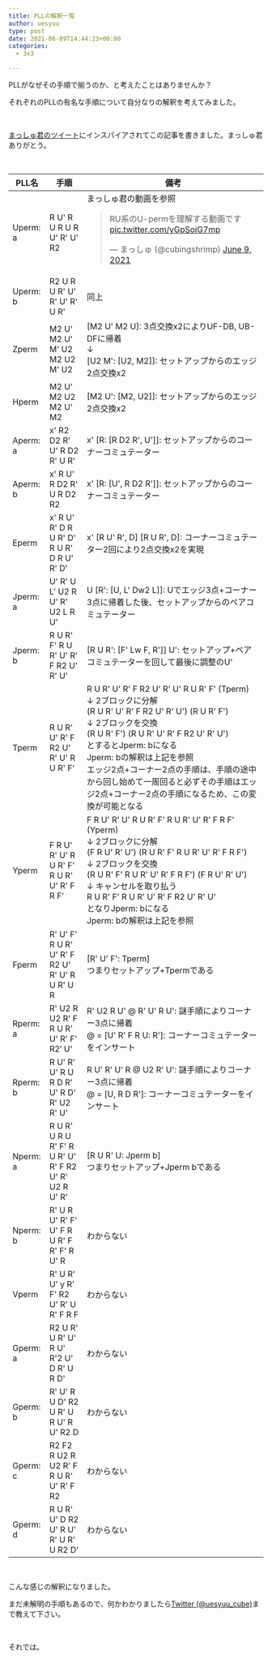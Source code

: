 ```yaml
---
title: PLLの解釈一覧
author: uesyuu
type: post
date: 2021-06-09T14:44:23+00:00
categories:
  - 3x3

---
```

PLLがなぜその手順で揃うのか、と考えたことはありませんか？

それぞれのPLLの有名な手順について自分なりの解釈を考えてみました。

&nbsp;

[まっしゅ君のツイート][1]にインスパイアされてこの記事を書きました。まっしゅ君ありがとう。

&nbsp;

|PLL名|手順|備考|
|--|--|--|
|Uperm: a|R U' R U R U R U' R' U' R2|まっしゅ君の動画を参照<br><blockquote class="twitter-tweet"><p lang="ja" dir="ltr">RU系のU-permを理解する動画です <a href="https://t.co/yGpSoiG7mp">pic.twitter.com/yGpSoiG7mp</a></p>&mdash; まっしゅ (@cubingshrimp) <a href="https://twitter.com/cubingshrimp/status/1402577044731404292?ref_src=twsrc%5Etfw">June 9, 2021</a></blockquote> <script async src="https://platform.twitter.com/widgets.js" charset="utf-8"></script>|
|Uperm: b|R2 U R U R' U' R' U' R' U R'|同上|
|Zperm|M2 U' M2 U' M' U2 M2 U2 M' U2|[M2 U' M2 U]: 3点交換x2によりUF-DB, UB-DFに帰着<br>↓<br>[U2 M': [U2, M2]]: セットアップからのエッジ2点交換x2|
|Hperm|M2 U' M2 U2 M2 U' M2|[M2 U': [M2, U2]]: セットアップからのエッジ2点交換x2|
|Aperm: a|x' R2 D2 R' U' R D2 R' U R'|x' [R: [R D2 R', U']]: セットアップからのコーナーコミュテーター|
|Aperm: b|x' R U' R D2 R' U R D2 R2|x' [R: [U', R D2 R']]: セットアップからのコーナーコミュテーター|
|Eperm|x' R U' R' D R U R' D' R U R' D R U' R' D'|x' [R U' R', D] [R U R', D]: コーナーコミュテーター2回により2点交換x2を実現|
|Jperm: a|U' R' U L' U2 R U' R' U2 L R U'|U [R': [U, L' Dw2 L]]: Uでエッジ3点+コーナー3点に帰着した後、セットアップからのペアコミュテーター|
|Jperm: b|R U R' F' R U R' U' R' F R2 U' R' U'|[R U R': [F' Lw F, R']] U': セットアップ+ペアコミュテーターを回して最後に調整のU'|
|Tperm|R U R' U' R' F R2 U' R' U' R U R' F'|R U R' U' R' F R2 U' R' U' R U R' F' (Tperm)<br>↓ 2ブロックに分解<br>(R U R' U' R' F R2 U' R' U') (R U R' F')<br>↓ 2ブロックを交換<br>(R U R' F') (R U R' U' R' F R2 U' R' U')<br>とするとJperm: bになる<br>Jperm: bの解釈は上記を参照<br>エッジ2点+コーナー2点の手順は、手順の途中から回し始めて一周回ると必ずその手順はエッジ2点+コーナー2点の手順になるため、この変換が可能となる|
|Yperm|F R U' R' U' R U R' F' R U R' U' R' F R F'|F R U' R' U' R U R' F' R U R' U' R' F R F' (Yperm)<br>↓ 2ブロックに分解<br>(F R U' R' U') (R U R' F' R U R' U' R' F R F')<br>↓ 2ブロックを交換<br>(R U R' F' R U R' U' R' F R F') (F R U' R' U')<br>↓ キャンセルを取り払う<br>R U R' F' R U R' U' R' F R2 U' R' U'<br>となりJperm: bになる<br>Jperm: bの解釈は上記を参照|
|Fperm|R' U' F' R U R' U' R' F R2 U' R' U' R U R' U R|[R' U' F': Tperm]<br>つまりセットアップ+Tpermである|
|Rperm: a|R' U2 R U2 R' F R U R' U' R' F' R2&#8242; U'|R' U2 R U' @ R' U' R U': 謎手順によりコーナー3点に帰着<br>@ = [U' R' F R U: R']: コーナーコミュテーターをインサート|
|Rperm: b|R U' R' U' R U R D R' U' R D' R' U2 R' U'|R U' R' U' R @ U2 R' U': 謎手順によりコーナー3点に帰着<br>@ = [U, R D R']: コーナーコミュテーターをインサート|
|Nperm: a|R U R' U R U R' F' R U R' U' R' F R2 U' R' U2 R U' R'|[R U R' U: Jperm b]<br>つまりセットアップ+Jperm bである|
|Nperm: b|R' U R U' R' F' U' F R U R' F R' F' R U' R|わからない|
|Vperm|R' U R' U' y R' F' R2 U' R' U R' F R F|わからない|
|Gperm: a|R2 U R' U R' U' R U' R'2 U' D R' U R D'|わからない|
|Gperm: b|R' U' R U D' R2 U R' U R U' R U' R2 D|わからない|
|Gperm: c|R2 F2 R U2 R U2 R' F R U R' U' R' F R2|わからない|
|Gperm: d|R U R' U' D R2 U' R U' R' U R' U R2 D'|わからない|

&nbsp;
        
こんな感じの解釈になりました。

まだ未解明の手順もあるので、何かわかりましたら<a href="https://twitter.com/uesyuu_cube">Twitter (@uesyuu_cube)</a>まで教えて下さい。

&nbsp;

それでは。

&nbsp;

 [1]: https://twitter.com/cubingshrimp/status/1402524938544713728?s=20